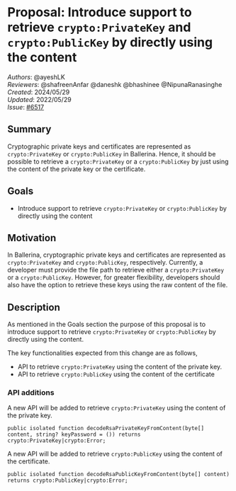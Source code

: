 # Proposal: Introduce support to retrieve `crypto:PrivateKey` and `crypto:PublicKey` by directly using the content

_Authors_: @ayeshLK  
_Reviewers_: @shafreenAnfar @daneshk @bhashinee @NipunaRanasinghe  
_Created_: 2024/05/29  
_Updated_: 2022/05/29  
_Issue_: [#6517](https://github.com/ballerina-platform/ballerina-standard-library/issues/6517)  

## Summary

Cryptographic private keys and certificates are represented as `crypto:PrivateKey` or `crypto:PublicKey` in Ballerina.
Hence, it should be possible to retrieve a `crypto:PrivateKey` or a `crypto:PublicKey` by just using the content of the
private key or the certificate.

## Goals

- Introduce support to retrieve `crypto:PrivateKey` or `crypto:PublicKey` by directly using the content

## Motivation

In Ballerina, cryptographic private keys and certificates are represented as `crypto:PrivateKey` and `crypto:PublicKey`,
respectively. Currently, a developer must provide the file path to retrieve either a `crypto:PrivateKey` or a
`crypto:PublicKey`. However, for greater flexibility, developers should also have the option to retrieve these
keys using the raw content of the file.

## Description

As mentioned in the Goals section the purpose of this proposal is to introduce support to retrieve
`crypto:PrivateKey` or `crypto:PublicKey` by directly using the content.

The key functionalities expected from this change are as follows,

- API to retrieve `crypto:PrivateKey` using the content of the private key.
- API to retrieve `crypto:PublicKey` using the content of the certificate

### API additions

A new API will be added to retrieve `crypto:PrivateKey` using the content of the private key.

```ballerina
public isolated function decodeRsaPrivateKeyFromContent(byte[] content, string? keyPassword = ()) returns crypto:PrivateKey|crypto:Error;
```

A new API will be added to retrieve `crypto:PublicKey` using the content of the certificate.

```ballerina
public isolated function decodeRsaPublicKeyFromContent(byte[] content) returns crypto:PublicKey|crypto:Error;
```
